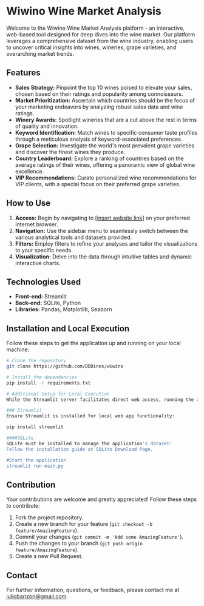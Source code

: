 # Wiwino Wine Market Analysis

Welcome to the Wiwino Wine Market Analysis platform - an interactive, web-based tool designed for deep dives into the wine market. Our platform leverages a comprehensive dataset from the wine industry, enabling users to uncover critical insights into wines, wineries, grape varieties, and overarching market trends.

## Features

- **Sales Strategy:** Pinpoint the top 10 wines poised to elevate your sales, chosen based on their ratings and popularity among connoisseurs.
- **Market Prioritization:** Ascertain which countries should be the focus of your marketing endeavors by analyzing robust sales data and wine ratings.
- **Winery Awards:** Spotlight wineries that are a cut above the rest in terms of quality and innovation.
- **Keyword Identification:** Match wines to specific consumer taste profiles through a meticulous analysis of keyword-associated preferences.
- **Grape Selection:** Investigate the world's most prevalent grape varieties and discover the finest wines they produce.
- **Country Leaderboard:** Explore a ranking of countries based on the average ratings of their wines, offering a panoramic view of global wine excellence.
- **VIP Recommendations:** Curate personalized wine recommendations for VIP clients, with a special focus on their preferred grape varieties.

## How to Use

1. **Access:** Begin by navigating to [\[insert website link\]](https://dddines-wiwino-main-er8bmn.streamlit.app/) on your preferred internet browser.
2. **Navigation:** Use the sidebar menu to seamlessly switch between the various analytical tools and datasets provided.
3. **Filters:** Employ filters to refine your analyses and tailor the visualizations to your specific needs.
4. **Visualization:** Delve into the data through intuitive tables and dynamic interactive charts.

## Technologies Used

- **Front-end:** Streamlit
- **Back-end:** SQLite, Python
- **Libraries:** Pandas, Matplotlib, Seaborn

## Installation and **Local Execution**

Follow these steps to get the application up and running on your local machine:

```bash
# Clone the repository
git clone https://github.com/DDDines/wiwino

# Install the dependencies
pip install -r requirements.txt

# Additional Setup for Local Execution
While the Streamlit server facilitates direct web access, running the application locally requires the following:

### Streamlit
Ensure Streamlit is installed for local web app functionality:

pip install streamlit

####SQLite
SQLite must be installed to manage the application's dataset:
Follow the installation guide at SQLite Download Page.

#Start the application
streamlit run main.py

```

## Contribution

Your contributions are welcome and greatly appreciated! Follow these steps to contribute:

1. Fork the project repository.
2. Create a new branch for your feature (`git checkout -b feature/AmazingFeature`).
3. Commit your changes (`git commit -m 'Add some AmazingFeature'`).
4. Push the changes to your branch (`git push origin feature/AmazingFeature`).
5. Create a new Pull Request.

## Contact

For further information, questions, or feedback, please contact me at juliobarizon@gmail.com.
